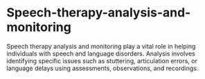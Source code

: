 # Speech-therapy-analysis-and-monitoring
Speech therapy analysis and monitoring play a vital role in helping individuals with speech and language disorders. Analysis involves identifying specific issues such as stuttering, articulation errors, or language delays using assessments, observations, and recordings.
